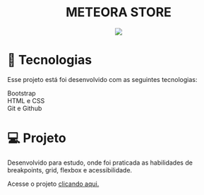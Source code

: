 <h1 align="center"> METEORA STORE</h1>
<p align="center">
<img loading="lazy" src="http://img.shields.io/static/v1?label=STATUS&message=%20FINALIZADO&color=GREEN&style=for-the-badge"/>
</p>

<h1>🚀 Tecnologias</h1>

<p>Esse projeto está foi desenvolvido com as seguintes tecnologias:</p>

Bootstrap</br>
HTML e CSS</br>
Git e Github</br>

<h1>💻 Projeto</h1>
 Desenvolvido para estudo, onde foi praticada as habilidades de breakpoints, grid, flexbox e acessibilidade.

Acesse o projeto <a href="https://meteorastore.netlify.app/">clicando aqui.</a> 


